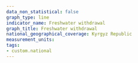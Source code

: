 ```yaml
---
data_non_statistical: false
graph_type: line
indicator_name: Freshwater withdrawal
graph_title: Freshwater withdrawal
national_geographical_coverage: Kyrgyz Republic
measurement_units: 
tags:
- custom.national
---
```

